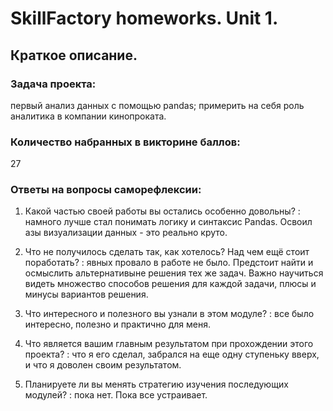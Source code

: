 # SkillFactory homeworks. Unit 1.
## Краткое описание.

### Задача проекта: 
первый анализ данных с помощью pandas; примерить на себя роль аналитика в компании кинопроката.

### Количество набранных в викторине баллов: 
27

### Ответы на вопросы саморефлексии:

1. Какой частью своей работы вы остались особенно довольны?  :  намного лучше стал понимать логику и синтаксис Pandas. Освоил азы визуализации данных - это реально круто.

2. Что не получилось сделать так, как хотелось? Над чем ещё стоит поработать?  :  явных провало в работе не было. Предстоит найти и осмыслить альтернативыне решения тех же задач. Важно научиться видеть множество способов решения для каждой задачи, плюсы и минусы вариантов решения.  

3. Что интересного и полезного вы узнали в этом модуле?  :  все было интересно, полезно и практично для меня.

4. Что является вашим главным результатом при прохождении этого проекта?  :  что я его сделал, забрался на еще одну ступеньку вверх, и что я доволен своим результатом.

5. Планируете ли вы менять стратегию изучения последующих модулей?  :  пока нет. Пока все устраивает.
